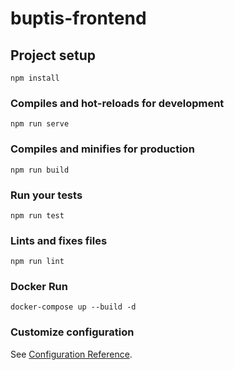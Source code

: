 # buptis-frontend

## Project setup
```
npm install
```

### Compiles and hot-reloads for development
```
npm run serve
```

### Compiles and minifies for production
```
npm run build
```

### Run your tests
```
npm run test
```

### Lints and fixes files
```
npm run lint
```

### Docker Run
```
docker-compose up --build -d
```

### Customize configuration
See [Configuration Reference](https://cli.vuejs.org/config/).

